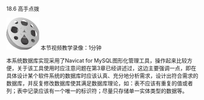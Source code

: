 ### 
  18.6 高手点拨


<img class="my_markdown" class="h-pic" src="../images/Figure-0417-317.jpg" style="width:86px;  height: 85px; "/> 本节视频教学录像：1分钟

本系统数据库实现采用了Navicat for MySQL图形化管理工具，操作起来比较方便，关于该工具使用时应注意问题在第3章已经讲述过，这边主要强调一点，即在具体设计某个软件系统的数据库时应该认真、充分地分析需求，设计出符合需求的数据库，并反复修改数据库使其满足数据库理论，如：表不应该有重复的值或者列；表中记录应该有一个唯一的标识符；尽量只存储单一实体类型的数据等。

